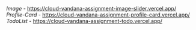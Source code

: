 *Image* - https://cloud-vandana-assignment-image-slider.vercel.app/
*Profile-Card* - https://cloud-vandana-assignment-profile-card.vercel.app/
*TodoList* - https://cloud-vandana-assignment-todo.vercel.app/

